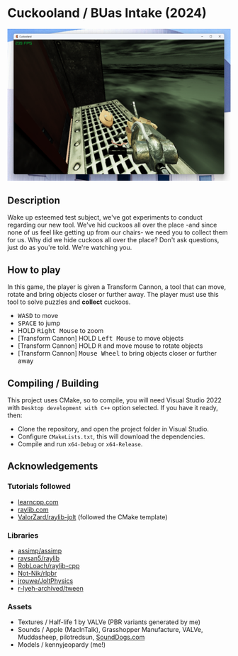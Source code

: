 # Cuckooland / BUas Intake (2024)

![In-game screenshot](https://github.com/kennyjeopardy/Cuckooland/blob/main/.github/ss_cuckoo.png)

## Description

Wake up esteemed test subject, we've got experiments to conduct regarding our new tool. We've hid cuckoos all over the place -and since none of us feel like getting up from our chairs- we need you to collect them for us.
Why did we hide cuckoos all over the place? Don't ask questions, just do as you're told. We're watching you.

## How to play

In this game, the player is given a Transform Cannon, a tool that can move, rotate and bring objects closer or further away. 
The player must use this tool to solve puzzles and **collect** cuckoos.

- <kbd>WASD</kbd> to move
- <kbd>SPACE</kbd> to jump
- HOLD <kbd>Right Mouse</kbd> to zoom
- [Transform Cannon] HOLD <kbd>Left Mouse</kbd> to move objects
- [Transform Cannon] HOLD <kbd>R</kbd> and move mouse to rotate objects
- [Transform Cannon] <kbd>Mouse Wheel</kbd> to bring objects closer or further away

## Compiling / Building

This project uses CMake, so to compile, you will need Visual Studio 2022 with `Desktop development with C++` option selected. If you have it ready, then:

- Clone the repository, and open the project folder in Visual Studio.
- Configure `CMakeLists.txt`, this will download the dependencies.
- Compile and run `x64-Debug` or `x64-Release`.

## Acknowledgements

### Tutorials followed

- [learncpp.com](https://www.learncpp.com/)
- [raylib.com](https://www.raylib.com/)
- [ValorZard/raylib-jolt](https://github.com/ValorZard/raylib-jolt) (followed the CMake template)

### Libraries

- [assimp/assimp](https://github.com/assimp/assimp)
- [raysan5/raylib](https://github.com/raysan5/raylib)
- [RobLoach/raylib-cpp](https://github.com/RobLoach/raylib-cpp)
- [Not-Nik/rlpbr](https://github.com/Not-Nik/rlpbr)
- [jrouwe/JoltPhysics](https://github.com/jrouwe/JoltPhysics)
- [r-lyeh-archived/tween](https://github.com/r-lyeh-archived/tween)

### Assets

- Textures / Half-life 1 by VALVe (PBR variants generated by me)
- Sounds / Apple (MacInTalk), Grasshopper Manufacture, VALVe, Muddasheep, pilotredsun, [SoundDogs.com](https://sounddogs.com)
- Models / kennyjeopardy (me!)
